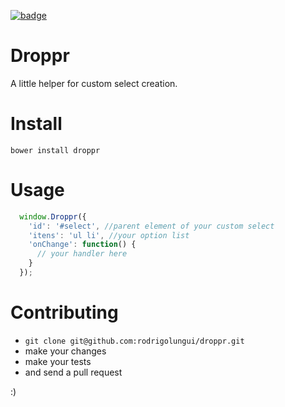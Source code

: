 [![badge](http://img.shields.io/badge/coverage-100%-brightgreen.svg?style=flat)](https://github.com/rodrigolungui/selectr)

# Droppr
A little helper for custom select creation.

# Install
``` bower install droppr ```

# Usage
```js
  window.Droppr({
    'id': '#select', //parent element of your custom select
    'itens': 'ul li', //your option list 
    'onChange': function() {
      // your handler here
    }
  });
```

# Contributing
 - ``` git clone git@github.com:rodrigolungui/droppr.git ```
 - make your changes
 - make your tests
 - and send a pull request
 
:)
